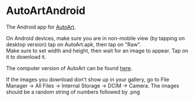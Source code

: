 # AutoArtAndroid
The Android app for [AutoArt](http://github.com/pommicket/AutoArt).

On Android devices, make sure you are in non-mobile view (by tapping on desktop version) tap on AutoArt.apk, then tap on "Raw".  
Make sure to set width and height, then wait for an image to appear. Tap on it to download it.

The computer version of AutoArt can be found [here](http://github.com/pommicket/AutoArt).

If the images you download don't show up in your gallery, go to File Manager -> All Files -> Internal Storage -> DCIM -> Camera. The images should be a random string of numbers followed by .png
